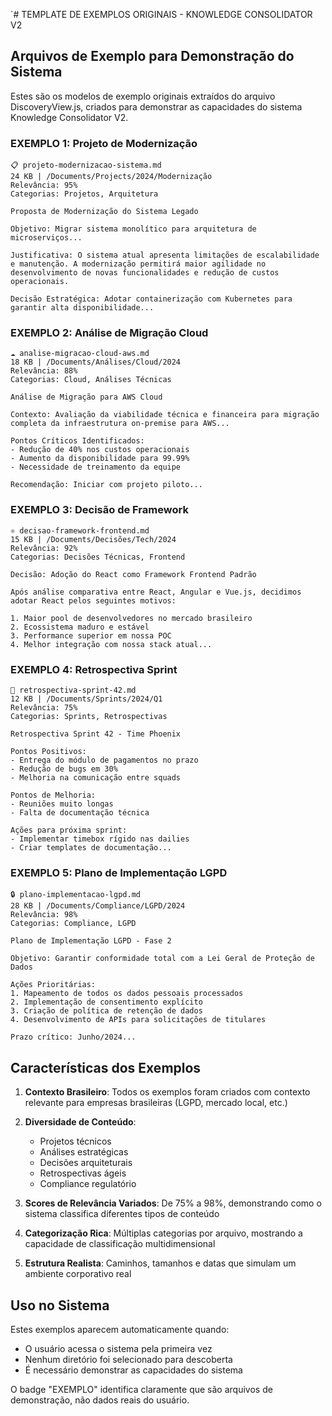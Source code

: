 `# TEMPLATE DE EXEMPLOS ORIGINAIS - KNOWLEDGE CONSOLIDATOR V2

## Arquivos de Exemplo para Demonstração do Sistema

Estes são os modelos de exemplo originais extraídos do arquivo DiscoveryView.js, criados para demonstrar as capacidades do sistema Knowledge Consolidator V2.

### EXEMPLO 1: Projeto de Modernização
```
📋 projeto-modernizacao-sistema.md
24 KB | /Documents/Projects/2024/Modernização
Relevância: 95%
Categorias: Projetos, Arquitetura

Proposta de Modernização do Sistema Legado

Objetivo: Migrar sistema monolítico para arquitetura de microserviços...

Justificativa: O sistema atual apresenta limitações de escalabilidade e manutenção. A modernização permitirá maior agilidade no desenvolvimento de novas funcionalidades e redução de custos operacionais.

Decisão Estratégica: Adotar containerização com Kubernetes para garantir alta disponibilidade...
```

### EXEMPLO 2: Análise de Migração Cloud
```
☁️ analise-migracao-cloud-aws.md
18 KB | /Documents/Análises/Cloud/2024
Relevância: 88%
Categorias: Cloud, Análises Técnicas

Análise de Migração para AWS Cloud

Contexto: Avaliação da viabilidade técnica e financeira para migração completa da infraestrutura on-premise para AWS...

Pontos Críticos Identificados:
- Redução de 40% nos custos operacionais
- Aumento da disponibilidade para 99.99%
- Necessidade de treinamento da equipe

Recomendação: Iniciar com projeto piloto...
```

### EXEMPLO 3: Decisão de Framework
```
⚛️ decisao-framework-frontend.md
15 KB | /Documents/Decisões/Tech/2024
Relevância: 92%
Categorias: Decisões Técnicas, Frontend

Decisão: Adoção do React como Framework Frontend Padrão

Após análise comparativa entre React, Angular e Vue.js, decidimos adotar React pelos seguintes motivos:

1. Maior pool de desenvolvedores no mercado brasileiro
2. Ecossistema maduro e estável
3. Performance superior em nossa POC
4. Melhor integração com nossa stack atual...
```

### EXEMPLO 4: Retrospectiva Sprint
```
🔄 retrospectiva-sprint-42.md
12 KB | /Documents/Sprints/2024/Q1
Relevância: 75%
Categorias: Sprints, Retrospectivas

Retrospectiva Sprint 42 - Time Phoenix

Pontos Positivos:
- Entrega do módulo de pagamentos no prazo
- Redução de bugs em 30%
- Melhoria na comunicação entre squads

Pontos de Melhoria:
- Reuniões muito longas
- Falta de documentação técnica

Ações para próxima sprint:
- Implementar timebox rígido nas dailies
- Criar templates de documentação...
```

### EXEMPLO 5: Plano de Implementação LGPD
```
🔒 plano-implementacao-lgpd.md
28 KB | /Documents/Compliance/LGPD/2024
Relevância: 98%
Categorias: Compliance, LGPD

Plano de Implementação LGPD - Fase 2

Objetivo: Garantir conformidade total com a Lei Geral de Proteção de Dados

Ações Prioritárias:
1. Mapeamento de todos os dados pessoais processados
2. Implementação de consentimento explícito
3. Criação de política de retenção de dados
4. Desenvolvimento de APIs para solicitações de titulares

Prazo crítico: Junho/2024...
```

## Características dos Exemplos

1. **Contexto Brasileiro**: Todos os exemplos foram criados com contexto relevante para empresas brasileiras (LGPD, mercado local, etc.)

2. **Diversidade de Conteúdo**: 
   - Projetos técnicos
   - Análises estratégicas
   - Decisões arquiteturais
   - Retrospectivas ágeis
   - Compliance regulatório

3. **Scores de Relevância Variados**: De 75% a 98%, demonstrando como o sistema classifica diferentes tipos de conteúdo

4. **Categorização Rica**: Múltiplas categorias por arquivo, mostrando a capacidade de classificação multidimensional

5. **Estrutura Realista**: Caminhos, tamanhos e datas que simulam um ambiente corporativo real

## Uso no Sistema

Estes exemplos aparecem automaticamente quando:
- O usuário acessa o sistema pela primeira vez
- Nenhum diretório foi selecionado para descoberta
- É necessário demonstrar as capacidades do sistema

O badge "EXEMPLO" identifica claramente que são arquivos de demonstração, não dados reais do usuário.